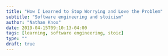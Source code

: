 ```yaml
---
title: "How I Learned to Stop Worrying and Love the Problem"
subtitle: "Software engineering and stoicism"
author: "Nathan Knox"
date: 2019-04-15T09:10:13-04:00
tags: [learning, software engineering, stoic]
type: ""
draft: true
---
```



